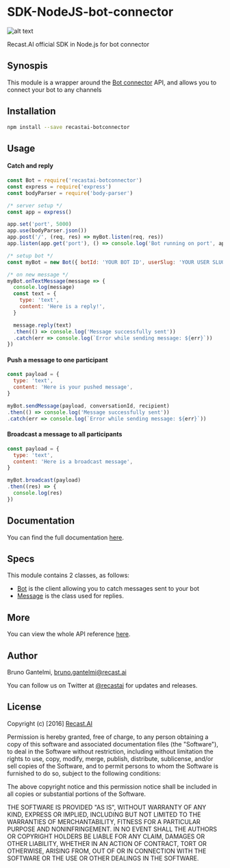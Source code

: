 # SDK-NodeJS-bot-connector

[logo]: https://camo.githubusercontent.com/619c851714395ac0957dd5a2bdf08dd4aefe0469/68747470733a2f2f63646e2e7265636173742e61692f626f742d636f6e6e6563746f722f626f742d636f6e6e6563746f722d6c6f676f2e706e67 "bot connector"

![alt text][logo]

Recast.AI official SDK in Node.js for bot connector

## Synospis

This module is a wrapper around the [Bot connector](https://botconnector.recast.ai) API, and allows you to connect your bot to any channels

## Installation

```bash
npm install --save recastai-botconnector
```

## Usage

#### Catch and reply

```js
const Bot = require('recastai-botconnector')
const express = require('express')
const bodyParser = require('body-parser')

/* server setup */
const app = express()

app.set('port', 5000)
app.use(bodyParser.json())
app.post('/', (req, res) => myBot.listen(req, res))
app.listen(app.get('port'), () => console.log('Bot running on port', app.get('port')))

/* setup bot */
const myBot = new Bot({ botId: 'YOUR BOT ID', userSlug: 'YOUR USER SLUG', userToken: 'YOUR USER TOKEN' })

/* on new message */
myBot.onTextMessage(message => {
  console.log(message)
  const text = {
    type: 'text',
    content: 'Here is a reply!',
  }

  message.reply(text)
  .then(() => console.log('Message successfully sent'))
  .catch(err => console.log(`Error while sending message: ${err}`))
})
```

#### Push a message to one participant

```js
const payload = {
  type: 'text',
  content: 'Here is your pushed message',
}

myBot.sendMessage(payload, conversationId, recipient)
.then(() => console.log('Message successfully sent'))
.catch(err => console.log(`Error while sending message: ${err}`))
```

#### Broadcast a message to all participants

```js
const payload = {
  type: 'text',
  content: 'Here is a broadcast message',
}

myBot.broadcast(payload)
.then((res) => {
  console.log(res)
})
```

## Documentation

You can find the full documentation [here](https://github.com/RecastAI/SDK-NodeJS-bot-connector/wiki).

## Specs

This module contains 2 classes, as follows:

* [Bot](https://github.com/RecastAI/SDK-NodeJS-bot-connector/wiki/Class-Bot) is the client allowing you to catch messages sent to your bot
* [Message](https://github.com/RecastAI/SDK-NodeJS-bot-connector/wiki/Class-Message) is the class used for replies.

## More

You can view the whole API reference [here](https://botconnector.recast.ai/documentation).

## Author

Bruno Gantelmi, bruno.gantelmi@recast.ai

You can follow us on Twitter at [@recastai](https://twitter.com/recastai) for updates and releases.

## License

Copyright (c) [2016] [Recast.AI](https://recast.ai)

Permission is hereby granted, free of charge, to any person obtaining a copy
of this software and associated documentation files (the "Software"), to deal
in the Software without restriction, including without limitation the rights
to use, copy, modify, merge, publish, distribute, sublicense, and/or sell
copies of the Software, and to permit persons to whom the Software is
furnished to do so, subject to the following conditions:

The above copyright notice and this permission notice shall be included in all
copies or substantial portions of the Software.

THE SOFTWARE IS PROVIDED "AS IS", WITHOUT WARRANTY OF ANY KIND, EXPRESS OR
IMPLIED, INCLUDING BUT NOT LIMITED TO THE WARRANTIES OF MERCHANTABILITY,
FITNESS FOR A PARTICULAR PURPOSE AND NONINFRINGEMENT. IN NO EVENT SHALL THE
AUTHORS OR COPYRIGHT HOLDERS BE LIABLE FOR ANY CLAIM, DAMAGES OR OTHER
LIABILITY, WHETHER IN AN ACTION OF CONTRACT, TORT OR OTHERWISE, ARISING FROM,
OUT OF OR IN CONNECTION WITH THE SOFTWARE OR THE USE OR OTHER DEALINGS IN THE
SOFTWARE.
